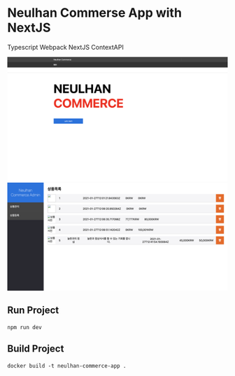 # Neulhan Commerse App with NextJS

Typescript Webpack NextJS ContextAPI

![](./preview.png)
![](./preview2.png)

## Run Project

```
npm run dev
```

## Build Project

```
docker build -t neulhan-commerce-app .
```

